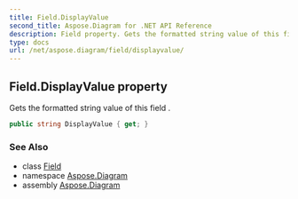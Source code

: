 ```yaml
---
title: Field.DisplayValue
second_title: Aspose.Diagram for .NET API Reference
description: Field property. Gets the formatted string value of this field 
type: docs
url: /net/aspose.diagram/field/displayvalue/
---
```

## Field.DisplayValue property

Gets the formatted string value of this field .

```csharp
public string DisplayValue { get; }
```

### See Also

* class [Field](../)
* namespace [Aspose.Diagram](../../field/)
* assembly [Aspose.Diagram](../../../)


